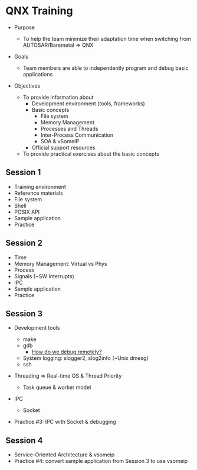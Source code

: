 # QNX Training
* Purpose
  * To help the team minimize their adaptation time when switching from AUTOSAR/Baremetal => QNX

* Goals
  * Team members are able to independently program and debug basic applications

* Objectives
  * To provide information about
    * Development environment (tools, frameworks)
    * Basic concepts
      * File system
      * Memory Management
      * Processes and Threads
      * Inter-Process Communication
      * SOA & vSomeIP
    * Official support resources
  * To provide practical exercises about the basic concepts

## Session 1
* Training environment
* Reference materials
* File system
* Shell
* POSIX API
* Sample application
* Practice

## Session 2
* Time
* Memory Management: Virtual vs Phys
* Process
* Signals (~SW Interrupts)
* IPC
* Sample application
* Practice

## Session 3
* Development tools
  * make
  * gdb
    * [How do we debug remotely?](https://www.qnx.com/developers/docs/8.0/com.qnx.doc.neutrino.prog/topic/devel_Debug_session.html)
  * System logging: slogger2, slog2info (~Unix dmesg)
  * ssh

* Threading => Real-time OS & Thread Priority
  * Task queue & worker model
* IPC
  * Socket

* Practice #3: IPC with Socket & debugging

## Session 4
* Service-Oriented Architecture & vsomeip
* Practice #4: convert sample application from Session 3 to use vsomeip
